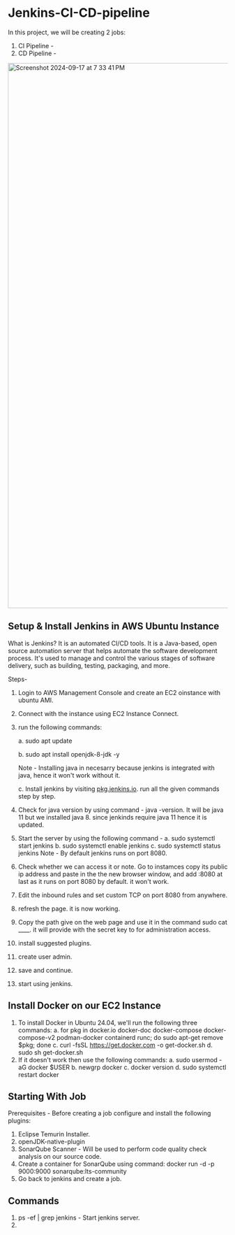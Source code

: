 # Jenkins-CI-CD-pipeline

In this project, we will be creating 2 jobs:
1. CI Pipeline -
2. CD Pipeline -
   
<img width="1247" alt="Screenshot 2024-09-17 at 7 33 41 PM" src="https://github.com/user-attachments/assets/6ed8934a-c3db-4c77-977d-d7b7a7db1cd7">

## Setup & Install Jenkins in AWS Ubuntu Instance

What is Jenkins?
It is an automated CI/CD tools. It is a Java-based, open source automation server that helps automate the software development process. It's used to manage and control the various stages of software delivery, such as building, testing, packaging, and more.

Steps-

1. Login to AWS Management Console and create an EC2 oinstance with ubuntu AMI.
2. Connect with the instance using EC2 Instance Connect.
3. run the following commands:

   a. sudo apt update
   
   b. sudo apt install openjdk-8-jdk -y
   
   Note - Installing java in necesarry because jenkins is integrated with java, hence it won't work without it.
   
   c. Install jenkins by visiting [pkg.jenkins.io](https://pkg.jenkins.io/debian-stable/). run all the given commands step by step.
   
5. Check for java version by using command - java -version. It will be java 11 but we installed java 8. since jenkinds require java 11 hence it is updated.
6. Start the server by using the following command -
   a. sudo systemctl start jenkins
   b. sudo systemctl enable jenkins
   c. sudo systemctl status jenkins
   Note - By default jenkins runs on port 8080.
7. Check whether we can access it or note. Go to instamces copy its public ip address and paste in the the new browser window, and add :8080 at last as it runs on port 8080 by default. it won't work.
8. Edit the inbound rules and set custom TCP on port 8080 from anywhere.
9. refresh the page. it is now working.
10. Copy the path give on the web page and use it in the command sudo cat ____. it will provide with the secret key to for administration access.
11. install suggested plugins.
12. create user admin.
13. save and continue.
14. start using jenkins.

## Install Docker on our EC2 Instance

1. To install Docker in Ubuntu 24.04, we'll run the following three commands:
   a. for pkg in docker.io docker-doc docker-compose docker-compose-v2 podman-docker containerd runc; do sudo apt-get remove $pkg; done
   c. curl -fsSL https://get.docker.com -o get-docker.sh
   d. sudo sh get-docker.sh
2. If it doesn't work then use the following commands:
   a. sudo usermod -aG docker $USER
   b. newgrp docker
   c. docker version
   d. sudo systemctl restart docker


## Starting With Job

Prerequisites - Before creating a job configure and install the following plugins:
1. Eclipse Temurin Installer.
2. openJDK-native-plugin
3. SonarQube Scanner - Will be used to perform code quality check analysis on our source code.
4. Create a container for SonarQube using command:
      docker run -d -p 9000:9000 sonarqube:lts-community
5. Go back to jenkins and create a job.













## Commands
1. ps -ef | grep jenkins - Start jenkins server.
2. 
















